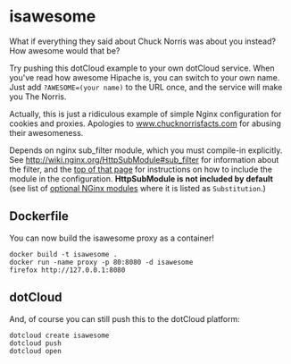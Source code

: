 isawesome
=========

What if everything they said about Chuck Norris was about you instead?
How awesome would that be?

Try pushing this dotCloud example to your own dotCloud service.
When you've read how awesome Hipache is, you can switch to your own name.
Just add ``?AWESOME=(your name)`` to the URL once, and the service will make you The Norris.

Actually, this is just a ridiculous example of simple Nginx configuration for cookies and proxies.
Apologies to www.chucknorrisfacts.com for abusing their awesomeness.

Depends on nginx sub_filter module, which you must compile-in explicitly.
See http://wiki.nginx.org/HttpSubModule#sub_filter for information about the filter, 
and the [top of that page](http://wiki.nginx.org/HttpSubModule) for instructions on how to include the module in the configuration.
**HttpSubModule is not included by default** (see list of [optional NGinx modules](http://wiki.nginx.org/Modules#Optional_HTTP_modules) 
where it is listed as `Substitution`.)

Dockerfile
----------

You can now build the isawesome proxy as a container!

```
docker build -t isawesome .
docker run -name proxy -p 80:8080 -d isawesome
firefox http://127.0.0.1:8080
```

dotCloud
--------

And, of course you can still push this to the dotCloud platform:

```
dotcloud create isawesome
dotcloud push
dotcloud open
```
